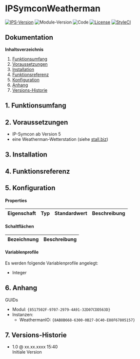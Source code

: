 # IPSymconWeatherman

[![IPS-Version](https://img.shields.io/badge/Symcon_Version-5.0+-red.svg)](https://www.symcon.de/service/dokumentation/entwicklerbereich/sdk-tools/sdk-php/)
![Module-Version](https://img.shields.io/badge/Modul_Version-1.0-blue.svg)
![Code](https://img.shields.io/badge/Code-PHP-blue.svg)
[![License](https://img.shields.io/badge/License-CC%20BY--NC--SA%204.0-green.svg)](https://creativecommons.org/licenses/by-nc-sa/4.0/)
[![StyleCI](https://github.styleci.io/repos/208568823/shield?branch=master)](https://github.styleci.io/repos/208568823)

## Dokumentation

**Inhaltsverzeichnis**

1. [Funktionsumfang](#1-funktionsumfang)
2. [Voraussetzungen](#2-voraussetzungen)
3. [Installation](#3-installation)
4. [Funktionsreferenz](#4-funktionsreferenz)
5. [Konfiguration](#5-konfiguration)
6. [Anhang](#6-anhang)
7. [Versions-Historie](#7-versions-historie)

## 1. Funktionsumfang

## 2. Voraussetzungen

 - IP-Symcon ab Version 5<br>
 - eine Weatherman-Wetterstation (siehe [stall.biz](https://www.stall.biz/project/weatherman-die-perfekte-wetterstation-fuer-die-hausautomation))

## 3. Installation

## 4. Funktionsreferenz

## 5. Konfiguration

#### Properties

| Eigenschaft               | Typ      | Standardwert | Beschreibung |
| :------------------------ | :------  | :----------- | :----------- |

#### Schaltflächen

| Bezeichnung                  | Beschreibung |
| :--------------------------- | :----------- |

#### Variablenprofile

Es werden folgende Variablenprofile angelegt:
* Integer<br>

## 6. Anhang

GUIDs
- Modul: `{8517502F-9707-2979-4A91-32D07CDD563D}`
- Instanzen:
  - WeathermanIO: `{8AB8B668-6300-0B27-DC40-E88F67805157}`

## 7. Versions-Historie

- 1.0 @ xx.xx.xxxx 15:40<br>
  Initiale Version
